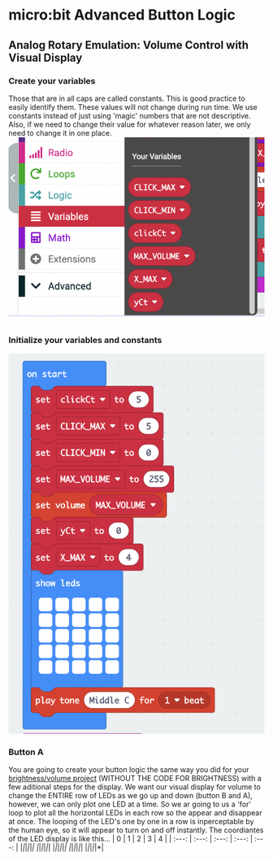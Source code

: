 # micro:bit Advanced Button Logic
## Analog Rotary Emulation: Volume Control with Visual Display
### Create your variables
Those that are in all caps are called constants. This is good practice to easily identify them. These values will not change during run time. We use constants instead of just using 'magic' numbers that are not descriptive. Also, if we need to change their value for whatever reason later, we only need to change it in one place.
![alt text](https://github.com/SAYbaw/Gotham/blob/main/images/microbit/Screen%20Shot%202023-04-18%20at%2011.28.25%20AM.png)
### Initialize your variables and constants
![alt text](https://github.com/SAYbaw/Gotham/blob/main/images/microbit/Screen%20Shot%202023-04-18%20at%209.33.18%20AM.png)
### Button A
You are going to create your button logic the same way you did for your [brightness/volume project](https://github.com/SAYbaw/Gotham/blob/main/microbit_Brightness_Guide.md) (WITHOUT THE CODE FOR BRIGHTNESS) with a few aditional steps for the display. We want our visual display for volume to change the ENTIRE row of LEDs as we go up and down (button B and A), however, we can only plot one LED at a time. So we ar going to us a 'for' loop to plot all the horizontal LEDs in each row so the appear and disappear at once. The looping of the LED's one by one in a row is inperceptable by the human eye, so it will appear to turn on and off instantly. The coordiantes of the LED display is like this...
| 0 | 1 | 2 | 3 | 4 |
| :---: | :---: | :---: | :---: | :---: |
|*|*|*|*|*|
|*|*|*|*|*|
|*|*|*|*|*|
|*|*|*|*|*|
|*|*|*|*|*|

